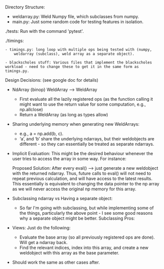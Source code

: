 Directory Structure:

  - weldarray.py: Weld Numpy file, which subclasses from numpy.
  - main.py: Just some random code for testing features in isolation.

  ./tests:
  Run with the command 'pytest'.

  ./timings:

    - timings.py: long loop with multiple ops being tested with (numpy,
        weldarray (subclass), weld array as a separate object).

    - blackscholes stuff: Various files that implement the blackscholes
    workload - need to change these to get it in the same form as timings.py.

Design Decisions: (see google doc for details)

  - NdArray {binop} WeldArray --> WeldArray
    - First evaluate all the lazily registered ops (as the function calling it
        might want to use the return value for some computation, e.g.,
        np.allclose)
    - Return a WeldArray (as long as types allow)

  - Sharing underlying memory when generating new WeldArrays:
    - e.g., a = np.add(b, c).
    - ‘a’, and ‘b’ share the underlying ndarrays, but their weldobjects are different - so they can essentially be treated as separate ndarrays.

  - Implicit Evaluation: This might be the desired behaviour whenever the user tries to access the array in some way. For instance:

    Proposed Solution: After every eval() --> just generate a new weldobject
    with the returned ndarray. Thus, future calls to eval() will not need to
    repeat previous calculation, and will have access to the latest results.
    This essentially is equivalent to changing the data pointer to the np array
    as we will never access the original np memory for this array.

  - Subclassing ndarray vs Having a separate object:
    - So far I'm going with subclassing, but while implementing some of the
    things, particularly the above point - I see some good reasons why a
    separate object might be better.  Subclassing Pros:


  - Views:
    Just do the following:
    - Evaluate the base array (so all previously registered ops are done). Will get a ndarray back.
    - Find the relevant indices, index into this array, and create a new weldobject with this array as the base parameter.
   - Should work the same as other cases after.

